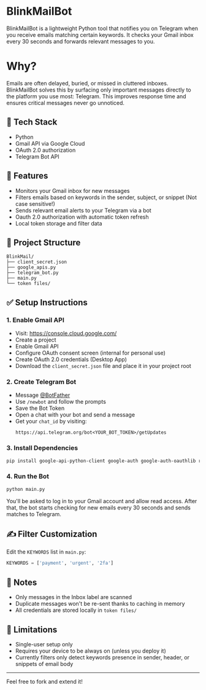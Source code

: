 # BlinkMailBot 

BlinkMailBot is a lightweight Python tool that notifies you on Telegram when you receive emails matching certain keywords. It checks your Gmail inbox every 30 seconds and forwards relevant messages to you.

# Why?
Emails are often delayed, buried, or missed in cluttered inboxes. BlinkMailBot solves this by surfacing only important messages directly to the platform you use most: Telegram. This improves response time and ensures critical messages never go unnoticed.


## 🔧 Tech Stack

- Python
- Gmail API via Google Cloud
- OAuth 2.0 authorization
- Telegram Bot API

## 📌 Features

- Monitors your Gmail inbox for new messages
- Filters emails based on keywords in the sender, subject, or snippet (Not case sensitive!)
- Sends relevant email alerts to your Telegram via a bot
- Oauth 2.0 authorization with automatic token refresh
- Local token storage and filter data

## 📁 Project Structure

```
BlinkMail/
├── client_secret.json
├── google_apis.py
├── telegram_bot.py
├── main.py
└── token files/
```

## ✅ Setup Instructions

### 1. Enable Gmail API

- Visit: https://console.cloud.google.com/
- Create a project
- Enable Gmail API
- Configure OAuth consent screen (internal for personal use)
- Create OAuth 2.0 credentials (Desktop App)
- Download the `client_secret.json` file and place it in your project root

### 2. Create Telegram Bot

- Message [@BotFather](https://t.me/BotFather)
- Use `/newbot` and follow the prompts
- Save the Bot Token
- Open a chat with your bot and send a message
- Get your `chat_id` by visiting:
  ```
  https://api.telegram.org/bot<YOUR_BOT_TOKEN>/getUpdates
  ```

### 3. Install Dependencies

```bash
pip install google-api-python-client google-auth google-auth-oauthlib requests
```

### 4. Run the Bot

```bash
python main.py
```

You'll be asked to log in to your Gmail account and allow read access. After that, the bot starts checking for new emails every 30 seconds and sends matches to Telegram.

## ✍️ Filter Customization

Edit the `KEYWORDS` list in `main.py`:

```python
KEYWORDS = ['payment', 'urgent', '2fa']
```

## 📎 Notes

- Only messages in the Inbox label are scanned
- Duplicate messages won't be re-sent thanks to caching in memory
- All credentials are stored locally in `token files/`

## 🚫 Limitations

- Single-user setup only
- Requires your device to be always on (unless you deploy it)
- Currently filters only detect keywords presence in sender, header, or snippets of email body

---

Feel free to fork and extend it!
